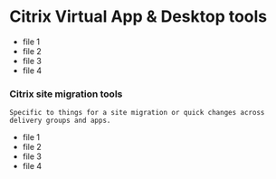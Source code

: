 # Citrix Virtual App & Desktop tools
- file 1
- file 2
- file 3
- file 4

### Citrix site migration tools
```
Specific to things for a site migration or quick changes across delivery groups and apps.
```
- file 1
- file 2
- file 3
- file 4
